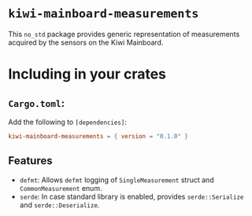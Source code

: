 # `kiwi-mainboard-measurements`
This `no_std` package provides generic representation of measurements
acquired by the sensors on the Kiwi Mainboard.

# Including in your crates
## `Cargo.toml`:
Add the following to `[dependencies]`:
```toml
kiwi-mainboard-measurements = { version = "0.1.0" }
```

## Features
- `defmt`: Allows `defmt` logging of `SingleMeasurement` struct and `CommonMeasurement` enum.
- `serde`: In case standard library is enabled, provides `serde::Serialize` and `serde::Deserialize`.

